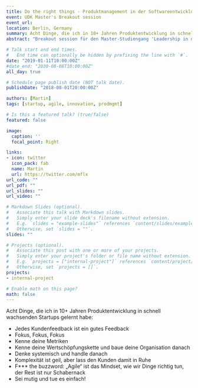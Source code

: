 ```yaml
---
title: Do the right things - Produktmanagement in der Softwareentwicklung
event: UDK Master's Breakout session
event_url: 
location: Berlin, Germany
summary: Acht Dinge, die ich in 10+ Jahren Produktentwicklung in schnell wachsenden Startups gelernt habe.
abstract: "Breakout session für den Master-Studiengang 'Leadership in digitaler Innovation' an der UDK Berlin."

# Talk start and end times.
#   End time can optionally be hidden by prefixing the line with `#`.
date: "2019-01-11T10:00:00Z"
#date_end: "2030-08-08T10:00:00Z"
all_day: true

# Schedule page publish date (NOT talk date).
publishDate: "2018-08-01T20:00:00Z"

authors: [Martin]
tags: [startup, agile, innovation, prodmgmt]

# Is this a featured talk? (true/false)
featured: false

image:
  caption: ''
  focal_point: Right

links:
- icon: twitter
  icon_pack: fab
  name: Martin
  url: https://twitter.com/mflx
url_code: ""
url_pdf: ""
url_slides: ""
url_video: ""

# Markdown Slides (optional).
#   Associate this talk with Markdown slides.
#   Simply enter your slide deck's filename without extension.
#   E.g. `slides = "example-slides"` references `content/slides/example-slides.md`.
#   Otherwise, set `slides = ""`.
slides: ""

# Projects (optional).
#   Associate this post with one or more of your projects.
#   Simply enter your project's folder or file name without extension.
#   E.g. `projects = ["internal-project"]` references `content/project/deep-learning/index.md`.
#   Otherwise, set `projects = []`.
projects:
- internal-project

# Enable math on this page?
math: false
---
```


Acht Dinge, die ich in 10+ Jahren Produktentwicklung in schnell wachsenden Startups gelernt habe:
* Jedes Kundenfeedback ist ein gutes Feedback
* Fokus, Fokus, Fokus
* Kenne deine Metriken
* Kenne deine Wertschöpfungskette und baue deine Organisation danach
* Denke systemisch und handle danach
* Komplexität ist geil, aber lass den Kunden damit in Ruhe
* F*** the buzzword: „Agile“ ist das Mindset, wie wir Dinge richtig tun, der Rest ist nur Schabernack
* Sei mutig und tue es einfach!
